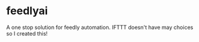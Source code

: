 # feedlyai
A one stop solution for feedly automation. IFTTT doesn't have may choices so I created this! 
